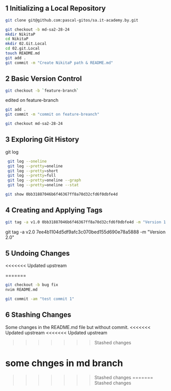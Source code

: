 ## 1 Initializing a Local Repository
```bash
git clone git@github.com:pascal-gitos/sa.it-academy.by.git

git checkout -b md-sa2-28-24
mkdir NikitaP
cd NikitaP
mkdir 02.Git.Local
cd 02.git.Local
touch README.md
git add .
git commit -m "Create NikitaP path & README.md"
```

## 2 Basic Version Control
```bash
git checkout -b `feature-branch`
```
edited on feature-branch
```bash
git add .
git commit -m "commit on feature-breanch"
```

```bash
git checkout md-sa2-28-24
```

## 3 Exploring Git History
git log
```bash
 git log --oneline
 git log --pretty=oneline
 git log --pretty=short
 git log --pretty=full
 git log --pretty=oneline --graph
 git log --pretty=oneline --stat
```
```bash
git show 0bb31887046b6f46367ff8a70d32cfd6f0dbfe4d
```
## 4 Creating and Applying Tags
```bash
git tag -a v1.0 0bb31887046b6f46367ff8a70d32cfd6f0dbfe4d -m "Version 1.0"
```
git tag -a v2.0 7ee4b1104d5df9afc3c070bed155d690e78a5888 -m "Version 2.0"


## 5 Undoing Changes

<<<<<<< Updated upstream
 
=======
```bash
git checkout -b bug fix
nvim README.md
```


```bash 
git commit -am "test commit 1"
```

## 6 Stashing Changes 

Some changes in the README.md file but without  commit.
<<<<<<< Updated upstream
<<<<<<< Updated upstream
>>>>>>> Stashed changes

some chnges in md branch
=======
>>>>>>> Stashed changes
=======
>>>>>>> Stashed changes
